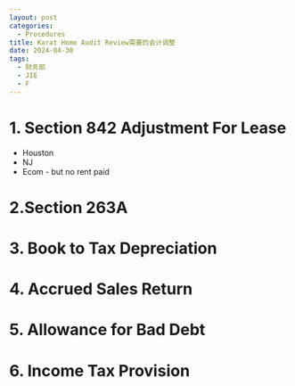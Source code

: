 ```yaml
---
layout: post
categories:
  - Procedures
title: Karat Home Audit Review需要的会计调整
date: 2024-04-30
tags:
  - 财务部
  - JIE
  - F
---
```

# 1. Section 842 Adjustment For Lease
- Houston
- NJ
- Ecom - but no rent paid

# 2.Section 263A



# 3. Book to Tax Depreciation

# 4. Accrued Sales Return

# 5. Allowance for Bad Debt

# 6. Income Tax Provision
